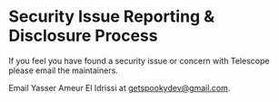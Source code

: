 # Security Issue Reporting & Disclosure Process

If you feel you have found a security issue or concern with Telescope please email the maintainers.

Email Yasser Ameur El Idrissi at <getspookydev@gmail.com>.
